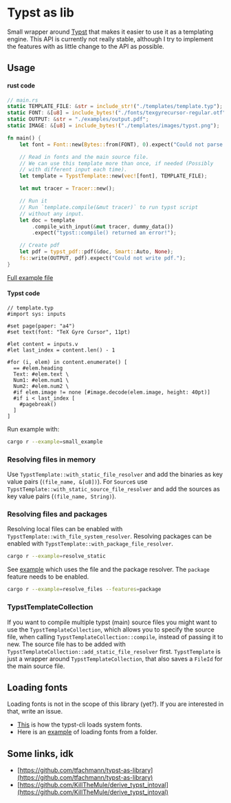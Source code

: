 # Typst as lib

Small wrapper around [Typst](https://github.com/typst/typst) that makes it easier to use it as a templating engine.
This API is currently not really stable, although I try to implement the features with as little change to the API as possible.

## Usage

#### rust code

```rust
// main.rs
static TEMPLATE_FILE: &str = include_str!("./templates/template.typ");
static FONT: &[u8] = include_bytes!("./fonts/texgyrecursor-regular.otf");
static OUTPUT: &str = "./examples/output.pdf";
static IMAGE: &[u8] = include_bytes!("./templates/images/typst.png");

fn main() {
    let font = Font::new(Bytes::from(FONT), 0).expect("Could not parse font!");

    // Read in fonts and the main source file.
    // We can use this template more than once, if needed (Possibly
    // with different input each time).
    let template = TypstTemplate::new(vec![font], TEMPLATE_FILE);

    let mut tracer = Tracer::new();

    // Run it
    // Run `template.compile(&mut tracer)` to run typst script
    // without any input.
    let doc = template
        .compile_with_input(&mut tracer, dummy_data())
        .expect("typst::compile() returned an error!");

    // Create pdf
    let pdf = typst_pdf::pdf(&doc, Smart::Auto, None);
    fs::write(OUTPUT, pdf).expect("Could not write pdf.");
}
```

[Full example file](https://github.com/Relacibo/typst-as-lib/blob/main/examples/small_example.rs)

#### Typst code

```typ
// template.typ
#import sys: inputs

#set page(paper: "a4")
#set text(font: "TeX Gyre Cursor", 11pt)

#let content = inputs.v
#let last_index = content.len() - 1

#for (i, elem) in content.enumerate() [
  == #elem.heading
  Text: #elem.text \
  Num1: #elem.num1 \
  Num2: #elem.num2 \
  #if elem.image != none [#image.decode(elem.image, height: 40pt)]
  #if i < last_index [
    #pagebreak()
  ]
]
```

Run example with:

```bash
cargo r --example=small_example
```

### Resolving files in memory
Use `TypstTemplate::with_static_file_resolver` and add the binaries as key value pairs (`(file_name, &[u8])`).
For `Source`s use `TypstTemplate::with_static_source_file_resolver` and add the sources as key value pairs (`(file_name, String)`).

### Resolving files and packages

Resolving local files can be enabled with `TypstTemplate::with_file_system_resolver`. 
Resolving packages can be enabled with `TypstTemplate::with_package_file_resolver`.

```bash
cargo r --example=resolve_static
```

See [example](https://github.com/Relacibo/typst-as-lib/blob/main/examples/resolve_packages.rs) which uses the file and the package resolver. The `package` feature needs to be enabled.

```bash
cargo r --example=resolve_files --features=package
```

### TypstTemplateCollection

If you want to compile multiple typst (main) source files you might want to use the `TypstTemplateCollection`, which allows you to specify the source file, when calling `TypstTemplateCollection::compile`, instead of passing it to new. The source file has to be added with `TypstTemplateCollection::add_static_file_resolver` first.
`TypstTemplate` is just a wrapper around `TypstTemplateCollection`, that also saves a `FileId` for the main source file.

## Loading fonts

Loading fonts is not in the scope of this library (yet?). If you are interested in that, write an issue.

- [This](https://github.com/typst/typst/blob/a2c980715958bc3fd71e1f0a5975fea3f5b63b85/crates/typst-cli/src/fonts.rs#L69) is how the typst-cli loads system fonts.
- Here is an [example](https://github.com/tfachmann/typst-as-library/blob/dd9a93379b486dc0a2916b956360db84b496822e/src/lib.rs#L216) of loading fonts from a folder.

## Some links, idk

- [https://github.com/tfachmann/typst-as-library](https://github.com/tfachmann/typst-as-library)
- [https://github.com/KillTheMule/derive_typst_intoval](https://github.com/KillTheMule/derive_typst_intoval)
